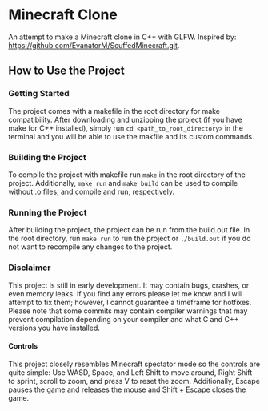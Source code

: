 # Minecraft Clone
An attempt to make a Minecraft clone in C++ with GLFW. Inspired by: https://github.com/EvanatorM/ScuffedMinecraft.git.

## How to Use the Project

### Getting Started
The project comes with a makefile in the root directory for make compatibility. After downloading and unzipping the project (if you have make for C++ installed), simply run ```cd <path_to_root_directory>``` in the terminal and you will be able to use the makfile and its custom commands. 

### Building the Project
To compile the project with makefile run ```make``` in the root directory of the project. Additionally, ```make run``` and ```make build``` can be used to compile without .o files, and compile and run, respectively.

### Running the Project
After building the project, the project can be run from the build.out file. In the root directory, run ```make run``` to run the project or ```./build.out``` if you do not want to recompile any changes to the project.

### Disclaimer
This project is still in early development. It may contain bugs, crashes, or even memory leaks. If you find any errors please let me know and I will attempt to fix them; however, I cannot guarantee a timeframe for hotfixes. Please note that some commits may contain compiler warnings that may prevent compilation depending on your compiler and what C and C++ versions you have installed.

#### Controls

This project closely resembles Minecraft spectator mode so the controls are quite simple: Use WASD, Space, and Left Shift to move around, Right Shift to sprint, scroll to zoom, and press V to reset the zoom. Additionally, Escape pauses the game and releases the mouse and Shift + Escape closes the game. 
